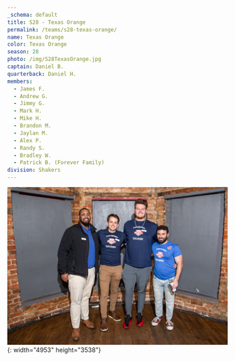 ```yaml
---
_schema: default
title: S28 - Texas Orange
permalink: /teams/s28-texas-orange/
name: Texas Orange
color: Texas Orange
season: 28
photo: /img/S28TexasOrange.jpg
captain: Daniel B.
quarterback: Daniel H.
members:
  - James F.
  - Andrew G.
  - Jimmy G.
  - Mark H.
  - Mike H.
  - Brandon M.
  - Jaylan M.
  - Alex P.
  - Randy S.
  - Bradley W.
  - Patrick B. (Forever Family)
division: Shakers
---
```

![](/img/da2-7066.jpg){: width="4953" height="3538"}